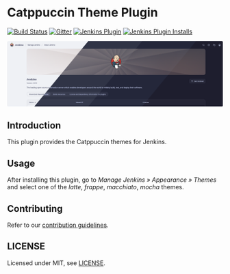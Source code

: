 # Catppuccin Theme Plugin

[![Build Status](https://ci.jenkins.io/job/Plugins/job/catppuccin-theme-plugin/job/main/badge/icon)](https://ci.jenkins.io/job/Plugins/job/catppuccin-theme-plugin/job/main/)
[![Gitter](https://badges.gitter.im/jenkinsci/ux-sig.svg)](https://gitter.im/jenkinsci/ux-sig?utm_source=badge&utm_medium=badge&utm_campaign=pr-badge)
[![Jenkins Plugin](https://img.shields.io/jenkins/plugin/v/catppuccin-theme.svg)](https://plugins.jenkins.io/catppuccin-theme)
[![Jenkins Plugin Installs](https://img.shields.io/jenkins/plugin/i/catppuccin-theme.svg?color=blue)](https://plugins.jenkins.io/catppuccin-theme)

![preview.webp](assets/preview.webp)

## Introduction

This plugin provides the Catppuccin themes for Jenkins.

## Usage

After installing this plugin, go to _Manage Jenkins » Appearance » Themes_ and select one of the _latte_, _frappe_, _macchiato_, _mocha_ themes.

## Contributing

Refer to our [contribution guidelines](https://github.com/jenkinsci/.github/blob/master/CONTRIBUTING.md).

## LICENSE

Licensed under MIT, see [LICENSE](LICENSE.md).
